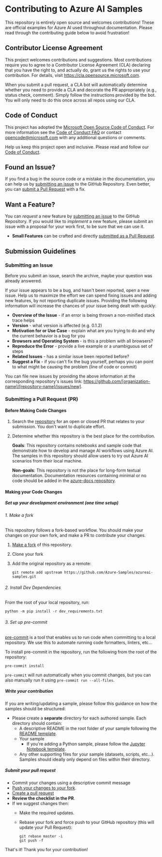 # Contributing to Azure AI Samples

This repository is entirely open source and welcomes contributions! These are official examples for Azure AI used throughout documentation. Please read through the contributing guide below to avoid frustration!

## Contributor License Agreement
This project welcomes contributions and suggestions.  Most contributions require you to agree to a
Contributor License Agreement (CLA) declaring that you have the right to, and actually do, grant us
the rights to use your contribution. For details, visit https://cla.opensource.microsoft.com.

When you submit a pull request, a CLA bot will automatically determine whether you need to provide
a CLA and decorate the PR appropriately (e.g., status check, comment). Simply follow the instructions
provided by the bot. You will only need to do this once across all repos using our CLA.

## Code of Conduct
This project has adopted the [Microsoft Open Source Code of Conduct](https://opensource.microsoft.com/codeofconduct/).
For more information see the [Code of Conduct FAQ](https://opensource.microsoft.com/codeofconduct/faq/) or
contact [opencode@microsoft.com](mailto:opencode@microsoft.com) with any additional questions or comments.

Help us keep this project open and inclusive. Please read and follow our [Code of Conduct](https://opensource.microsoft.com/codeofconduct/).

## Found an Issue?
If you find a bug in the source code or a mistake in the documentation, you can help us by
[submitting an issue](#submit-issue) to the GitHub Repository. Even better, you can
[submit a Pull Request](#submit-pr) with a fix.

## Want a Feature?
You can *request* a new feature by [submitting an issue](#submit-issue) to the GitHub
Repository. If you would like to *implement* a new feature, please submit an issue with
a proposal for your work first, to be sure that we can use it.

* **Small Features** can be crafted and directly [submitted as a Pull Request](#submit-pr).

## Submission Guidelines

### Submitting an Issue
Before you submit an issue, search the archive, maybe your question was already answered.

If your issue appears to be a bug, and hasn't been reported, open a new issue.
Help us to maximize the effort we can spend fixing issues and adding new
features, by not reporting duplicate issues.  Providing the following information will increase the
chances of your issue being dealt with quickly:

* **Overview of the Issue** - if an error is being thrown a non-minified stack trace helps
* **Version** - what version is affected (e.g. 0.1.2)
* **Motivation for or Use Case** - explain what are you trying to do and why the current behavior is a bug for you
* **Browsers and Operating System** - is this a problem with all browsers?
* **Reproduce the Error** - provide a live example or a unambiguous set of steps
* **Related Issues** - has a similar issue been reported before?
* **Suggest a Fix** - if you can't fix the bug yourself, perhaps you can point to what might be
  causing the problem (line of code or commit)

You can file new issues by providing the above information at the corresponding repository's issues link: https://github.com/[organization-name]/[repository-name]/issues/new].

### Submitting a Pull Request (PR)

#### Before Making Code Changes

1. Search the [repository](https://github.com/Azure-Samples/azureai-samples/pulls) for an open or closed PR
  that relates to your submission. You don't want to duplicate effort.
2. Determine whether this repository is the best place for the contribution.

   **Goals**: This repository contains notebooks and sample code that demonstrate how to develop and manage AI
   workflows using Azure AI. The samples in this repository should allow users to try out Azure AI scenarios from their
   local machine.

   **Non-goals**: This repository is not the place for long-form textual documentation. Documentation resources
   containing minimal or no code should be added in the [azure-docs repository](https://github.com/MicrosoftDocs/azure-docs).

#### Making your Code Changes

##### Set up your development environment (one time setup)

###### 1. Make a fork

This repository follows a fork-based workflow. You should make your changes on your own fork, and make a PR to
contribute your changes.

1. [Make a fork](https://docs.github.com/en/get-started/quickstart/fork-a-repo) of this repository.
2. Clone your fork
3. Add the original repository as a remote:

   ```shell
   git remote add upstream https://github.com/Azure-Samples/azureai-samples.git
   ```

###### 2. Install Dev Dependencies

From the root of your local repository, run:

```shell
python -m pip install -r dev_requirements.txt
```

###### 3. Set up pre-commit

[pre-commit](https://pre-commit.com/) is a tool that enables us to run code when committing to a local repository. We
use this to automate running code formatters, linters, etc...

To install pre-commit in the repository, run the following from the root of the repository:

```shell
pre-commit install
```

`pre-commit` will run automatically when you commit changes, but you can also manually run it using 
`pre-commit run --all-files`.

##### Write your contribution

If you are writing/updating a sample, please follow this guidance on how the samples should be structured:

* Please create a **separate** directory for each authored sample. Each directory should contain:
    * A descriptive README in the root folder of your sample following the [README template].
    * Your sample
      * If you're adding a Python sample, please follow the [Jupyter Notebook template].
    * Any other supporting files for your sample (datasets, scripts, etc...). Samples should ideally only depend on
      files within their directory.

##### Submit your pull request

* Commit your changes using a descriptive commit message
* [Push your changes to your fork](https://docs.github.com/en/get-started/using-git/pushing-commits-to-a-remote-repository).
* [Create a pull request](https://docs.github.com/en/pull-requests/collaborating-with-pull-requests/proposing-changes-to-your-work-with-pull-requests/creating-a-pull-request)
* **Review the checklist in the PR**.
* If we suggest changes then:
  * Make the required updates.
  * Rebase your fork and force push to your GitHub repository (this will update your Pull Request):

    ```shell
    git rebase master -i
    git push -f
    ```

That's it! Thank you for your contribution!

[readme template]: https://github.com/Azure-Samples/azureai-samples/blob/main/notebooks/README-template.ipynb
[jupyter notebook template]: https://github.com/Azure-Samples/azureai-samples/blob/main/notebooks/template.ipynb

